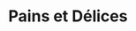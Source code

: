 ---
title: "Pains et Délices"
url: /la-membrolle-sur-choisille/pains-et-delices/
shop: boulangerie
---